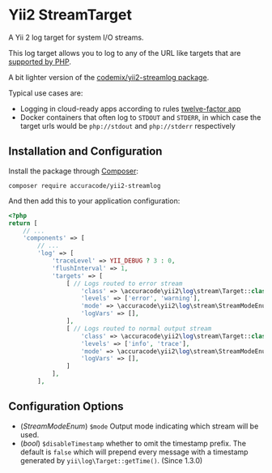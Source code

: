 Yii2 StreamTarget
==============

A Yii 2 log target for system I/O streams.

This log target allows you to log to any of the URL like targets that are [supported by PHP](http://php.net/manual/en/wrappers.php).

A bit lighter version of the [codemix/yii2-streamlog package](https://github.com/codemix/yii2-streamlog).

Typical use cases are:
- Logging in cloud-ready apps according to rules [twelve-factor app](https://www.12factor.net/logs)
- Docker containers that often log to `STDOUT` and `STDERR`, in which case
  the target urls would be `php://stdout` and `php://stderr` respectively

## Installation and Configuration

Install the package through [Composer](http://getcomposer.org):

    composer require accuracode/yii2-streamlog

And then add this to your application configuration:

```php
<?php
return [
    // ...
    'components' => [
        // ...
        'log' => [
            'traceLevel' => YII_DEBUG ? 3 : 0,
            'flushInterval' => 1,
            'targets' => [
                [ // Logs routed to error stream
                    'class' => \accuracode\yii2\log\stream\Target::class,
                    'levels' => ['error', 'warning'],
                    'mode' => \accuracode\yii2\log\stream\StreamModeEnum::STDERR,
                    'logVars' => [],
                ],
                [ // Logs routed to normal output stream
                    'class' => \accuracode\yii2\log\stream\Target::class,
                    'levels' => ['info', 'trace'],
                    'mode' => \accuracode\yii2\log\stream\StreamModeEnum::STDOUT,
                    'logVars' => [],
                ]
            ],
        ],
```

## Configuration Options

* (*StreamModeEnum*) `$mode` Output mode indicating which stream will be used.
* (*bool*) `$disableTimestamp` whether to omit the timestamp prefix. The default is `false` which
  will prepend every message with a timestamp generated by `yii\log\Target::getTime()`. (Since 1.3.0)
